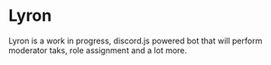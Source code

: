 # Lyron
Lyron is a work in progress, discord.js powered bot that will perform moderator taks, role assignment and a lot more.




